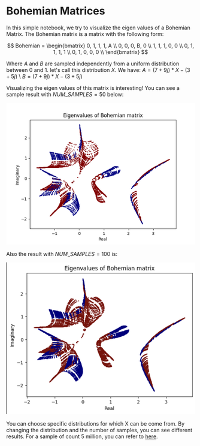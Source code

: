 # Bohemian Matrices
In this simple notebook, we try to visualize the eigen values of a Bohemian Matrix. The Bohemian matrix is a matrix with the following form:

$$ Bohemian = 
\begin{bmatrix}
    0, 1, 1, 1, A \\
    0, 0, 0, B, 0 \\
    1, 1, 1, 0, 0 \\
    0, 1, 1, 1, 1 \\
    0, 1, 0, 0, 0 \\
\end{bmatrix}
$$

Where $A$ and $B$ are sampled independently from a uniform distribution between $0$ and $1$. let's call this distribution $X$. We have:
$A = (7 + 9j) * X - (3 + 5j)$ \\
$B = (7 + 9j) * X - (3 + 5j)$

Visualizing the eigen values of this matrix is interesting! You can see a sample result with $NUM\_SAMPLES = 50$ below:

![Example 1](plots/Example_1.png)

Also the result with $NUM\_SAMPLES = 100$ is:

![Example 2](plots/Example_2.png)

You can choose specific distributions for which X can be come from. By changing the distribution and the number of samples, you can see different results. For a sample of count 5 million, you can refer to [here](http://www.bohemianmatrices.com/gallery/Eigenfish_4/).
